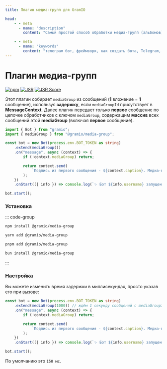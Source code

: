 ```yaml
---
title: Плагин медиа-групп для GramIO

head:
    - - meta
      - name: "description"
        content: "Самый простой способ обработки медиа-групп (альбомов) в Telegram Bot API"

    - - meta
      - name: "keywords"
        content: "телеграм бот, фреймворк, как создать бота, Telegram, Telegram Bot API, GramIO, TypeScript, JavaScript, Node.JS, Nodejs, Deno, Bun, плагин медиа-групп, обработка альбомов, media_group_id, группы фотографий, отправка нескольких фото, отправка нескольких видео, объединение медиа в альбом, создание альбомов, загрузка альбома, отправка группы медиа, дубликаты обновлений, обработка коллекций фото"
---
```


# Плагин медиа-групп

<div class="badges">

[![npm](https://img.shields.io/npm/v/@gramio/media-group?logo=npm&style=flat&labelColor=000&color=3b82f6)](https://www.npmjs.org/package/@gramio/media-group)
[![JSR](https://jsr.io/badges/@gramio/media-group)](https://jsr.io/@gramio/media-group)
[![JSR Score](https://jsr.io/badges/@gramio/media-group/score)](https://jsr.io/@gramio/media-group)

</div>

Этот плагин собирает `mediaGroup` из сообщений (**1** вложение = **1** сообщение), используя **задержку**, если `mediaGroupId` присутствует в **MessageContext**. Далее плагин передает только **первое** сообщение по цепочке обработчиков с ключом `mediaGroup`, содержащим **массив** всех сообщений этой **mediaGroup** (включая **первое** сообщение).

```ts
import { Bot } from "gramio";
import { mediaGroup } from "@gramio/media-group";

const bot = new Bot(process.env.BOT_TOKEN as string)
    .extend(mediaGroup())
    .on("message", async (context) => {
        if (!context.mediaGroup) return;

        return context.send(
            `Подпись из первого сообщения - ${context.caption}. Медиа-группа содержит ${context.mediaGroup.length} вложений`
        );
    })
    .onStart(({ info }) => console.log(`✨ Бот ${info.username} запущен!`));

bot.start();
```

### Установка

::: code-group

```bash [npm]
npm install @gramio/media-group
```

```bash [yarn]
yarn add @gramio/media-group
```

```bash [pnpm]
pnpm add @gramio/media-group
```

```bash [bun]
bun install @gramio/media-group
```

:::

### Настройка

Вы можете изменить время задержки в миллисекундах, просто указав его при вызове:

```typescript
const bot = new Bot(process.env.BOT_TOKEN as string)
    .extend(mediaGroup(1000)) // ждём 1 секунду сообщений с mediaGroupId (обновляется с каждым новым сообщением)
    .on("message", async (context) => {
        if (!context.mediaGroup) return;

        return context.send(
            `Подпись из первого сообщения - ${context.caption}. Медиа-группа содержит ${context.mediaGroup.length} вложений`
        );
    })
    .onStart(({ info }) => console.log(`✨ Бот ${info.username} запущен!`));

bot.start();
```

По умолчанию это `150 мс`. 